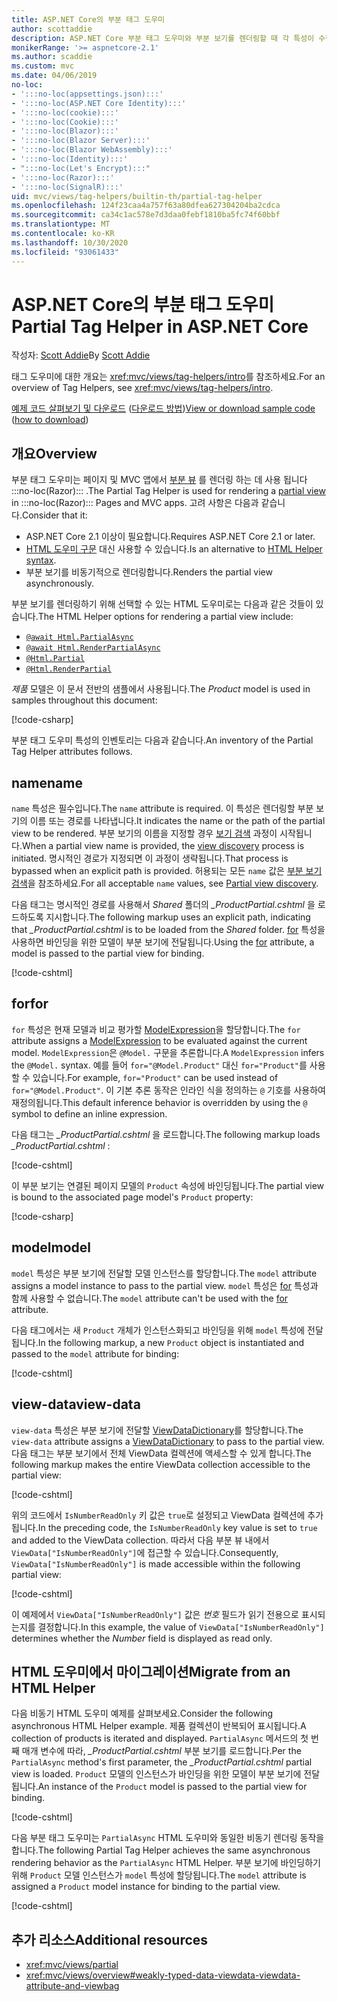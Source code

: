 ```yaml
---
title: ASP.NET Core의 부분 태그 도우미
author: scottaddie
description: ASP.NET Core 부분 태그 도우미와 부분 보기를 렌더링할 때 각 특성이 수행하는 역할을 알아봅니다.
monikerRange: '>= aspnetcore-2.1'
ms.author: scaddie
ms.custom: mvc
ms.date: 04/06/2019
no-loc:
- ':::no-loc(appsettings.json):::'
- ':::no-loc(ASP.NET Core Identity):::'
- ':::no-loc(cookie):::'
- ':::no-loc(Cookie):::'
- ':::no-loc(Blazor):::'
- ':::no-loc(Blazor Server):::'
- ':::no-loc(Blazor WebAssembly):::'
- ':::no-loc(Identity):::'
- ":::no-loc(Let's Encrypt):::"
- ':::no-loc(Razor):::'
- ':::no-loc(SignalR):::'
uid: mvc/views/tag-helpers/builtin-th/partial-tag-helper
ms.openlocfilehash: 124f23caa4a757f63a80dfea627304204ba2cdca
ms.sourcegitcommit: ca34c1ac578e7d3daa0febf1810ba5fc74f60bbf
ms.translationtype: MT
ms.contentlocale: ko-KR
ms.lasthandoff: 10/30/2020
ms.locfileid: "93061433"
---
```

# <a name="partial-tag-helper-in-aspnet-core"></a><span data-ttu-id="4faac-103">ASP.NET Core의 부분 태그 도우미</span><span class="sxs-lookup"><span data-stu-id="4faac-103">Partial Tag Helper in ASP.NET Core</span></span>

<span data-ttu-id="4faac-104">작성자: [Scott Addie](https://github.com/scottaddie)</span><span class="sxs-lookup"><span data-stu-id="4faac-104">By [Scott Addie](https://github.com/scottaddie)</span></span>

<span data-ttu-id="4faac-105">태그 도우미에 대한 개요는 <xref:mvc/views/tag-helpers/intro>를 참조하세요.</span><span class="sxs-lookup"><span data-stu-id="4faac-105">For an overview of Tag Helpers, see <xref:mvc/views/tag-helpers/intro>.</span></span>

<span data-ttu-id="4faac-106">[예제 코드 살펴보기 및 다운로드](https://github.com/dotnet/AspNetCore.Docs/tree/master/aspnetcore/mvc/views/tag-helpers/built-in/samples) ([다운로드 방법](xref:index#how-to-download-a-sample))</span><span class="sxs-lookup"><span data-stu-id="4faac-106">[View or download sample code](https://github.com/dotnet/AspNetCore.Docs/tree/master/aspnetcore/mvc/views/tag-helpers/built-in/samples) ([how to download](xref:index#how-to-download-a-sample))</span></span>

## <a name="overview"></a><span data-ttu-id="4faac-107">개요</span><span class="sxs-lookup"><span data-stu-id="4faac-107">Overview</span></span>

<span data-ttu-id="4faac-108">부분 태그 도우미는 페이지 및 MVC 앱에서 [부분 뷰](xref:mvc/views/partial) 를 렌더링 하는 데 사용 됩니다 :::no-loc(Razor)::: .</span><span class="sxs-lookup"><span data-stu-id="4faac-108">The Partial Tag Helper is used for rendering a [partial view](xref:mvc/views/partial) in :::no-loc(Razor)::: Pages and MVC apps.</span></span> <span data-ttu-id="4faac-109">고려 사항은 다음과 같습니다.</span><span class="sxs-lookup"><span data-stu-id="4faac-109">Consider that it:</span></span>

* <span data-ttu-id="4faac-110">ASP.NET Core 2.1 이상이 필요합니다.</span><span class="sxs-lookup"><span data-stu-id="4faac-110">Requires ASP.NET Core 2.1 or later.</span></span>
* <span data-ttu-id="4faac-111">[HTML 도우미 구문](xref:mvc/views/partial#reference-a-partial-view) 대신 사용할 수 있습니다.</span><span class="sxs-lookup"><span data-stu-id="4faac-111">Is an alternative to [HTML Helper syntax](xref:mvc/views/partial#reference-a-partial-view).</span></span>
* <span data-ttu-id="4faac-112">부분 보기를 비동기적으로 렌더링합니다.</span><span class="sxs-lookup"><span data-stu-id="4faac-112">Renders the partial view asynchronously.</span></span>

<span data-ttu-id="4faac-113">부분 보기를 렌더링하기 위해 선택할 수 있는 HTML 도우미로는 다음과 같은 것들이 있습니다.</span><span class="sxs-lookup"><span data-stu-id="4faac-113">The HTML Helper options for rendering a partial view include:</span></span>

* [`@await Html.PartialAsync`](/dotnet/api/microsoft.aspnetcore.mvc.rendering.htmlhelperpartialextensions.partialasync)
* [`@await Html.RenderPartialAsync`](/dotnet/api/microsoft.aspnetcore.mvc.rendering.htmlhelperpartialextensions.renderpartialasync)
* [`@Html.Partial`](/dotnet/api/microsoft.aspnetcore.mvc.rendering.htmlhelperpartialextensions.partial)
* [`@Html.RenderPartial`](/dotnet/api/microsoft.aspnetcore.mvc.rendering.htmlhelperpartialextensions.renderpartial)

<span data-ttu-id="4faac-114">*제품* 모델은 이 문서 전반의 샘플에서 사용됩니다.</span><span class="sxs-lookup"><span data-stu-id="4faac-114">The *Product* model is used in samples throughout this document:</span></span>

[!code-csharp[](samples/TagHelpersBuiltIn/Models/Product.cs)]

<span data-ttu-id="4faac-115">부분 태그 도우미 특성의 인벤토리는 다음과 같습니다.</span><span class="sxs-lookup"><span data-stu-id="4faac-115">An inventory of the Partial Tag Helper attributes follows.</span></span>

## <a name="name"></a><span data-ttu-id="4faac-116">name</span><span class="sxs-lookup"><span data-stu-id="4faac-116">name</span></span>

<span data-ttu-id="4faac-117">`name` 특성은 필수입니다.</span><span class="sxs-lookup"><span data-stu-id="4faac-117">The `name` attribute is required.</span></span> <span data-ttu-id="4faac-118">이 특성은 렌더링할 부분 보기의 이름 또는 경로를 나타냅니다.</span><span class="sxs-lookup"><span data-stu-id="4faac-118">It indicates the name or the path of the partial view to be rendered.</span></span> <span data-ttu-id="4faac-119">부분 보기의 이름을 지정할 경우 [보기 검색](xref:mvc/views/overview#view-discovery) 과정이 시작됩니다.</span><span class="sxs-lookup"><span data-stu-id="4faac-119">When a partial view name is provided, the [view discovery](xref:mvc/views/overview#view-discovery) process is initiated.</span></span> <span data-ttu-id="4faac-120">명시적인 경로가 지정되면 이 과정이 생략됩니다.</span><span class="sxs-lookup"><span data-stu-id="4faac-120">That process is bypassed when an explicit path is provided.</span></span> <span data-ttu-id="4faac-121">허용되는 모든 `name` 값은 [부분 보기 검색](xref:mvc/views/partial#partial-view-discovery)을 참조하세요.</span><span class="sxs-lookup"><span data-stu-id="4faac-121">For all acceptable `name` values, see [Partial view discovery](xref:mvc/views/partial#partial-view-discovery).</span></span>

<span data-ttu-id="4faac-122">다음 태그는 명시적인 경로를 사용해서 *Shared* 폴더의 *_ProductPartial.cshtml* 을 로드하도록 지시합니다.</span><span class="sxs-lookup"><span data-stu-id="4faac-122">The following markup uses an explicit path, indicating that *_ProductPartial.cshtml* is to be loaded from the *Shared* folder.</span></span> <span data-ttu-id="4faac-123">[for](#for) 특성을 사용하면 바인딩을 위한 모델이 부분 보기에 전달됩니다.</span><span class="sxs-lookup"><span data-stu-id="4faac-123">Using the [for](#for) attribute, a model is passed to the partial view for binding.</span></span>

[!code-cshtml[](samples/TagHelpersBuiltIn/Pages/Product.cshtml?name=snippet_Name)]

## <a name="for"></a><span data-ttu-id="4faac-124">for</span><span class="sxs-lookup"><span data-stu-id="4faac-124">for</span></span>

<span data-ttu-id="4faac-125">`for` 특성은 현재 모델과 비교 평가할 [ModelExpression](/dotnet/api/microsoft.aspnetcore.mvc.viewfeatures.modelexpression)을 할당합니다.</span><span class="sxs-lookup"><span data-stu-id="4faac-125">The `for` attribute assigns a [ModelExpression](/dotnet/api/microsoft.aspnetcore.mvc.viewfeatures.modelexpression) to be evaluated against the current model.</span></span> <span data-ttu-id="4faac-126">`ModelExpression`은 `@Model.` 구문을 추론합니다.</span><span class="sxs-lookup"><span data-stu-id="4faac-126">A `ModelExpression` infers the `@Model.` syntax.</span></span> <span data-ttu-id="4faac-127">예를 들어 `for="@Model.Product"` 대신 `for="Product"`를 사용할 수 있습니다.</span><span class="sxs-lookup"><span data-stu-id="4faac-127">For example, `for="Product"` can be used instead of `for="@Model.Product"`.</span></span> <span data-ttu-id="4faac-128">이 기본 추론 동작은 인라인 식을 정의하는 `@` 기호를 사용하여 재정의됩니다.</span><span class="sxs-lookup"><span data-stu-id="4faac-128">This default inference behavior is overridden by using the `@` symbol to define an inline expression.</span></span>

<span data-ttu-id="4faac-129">다음 태그는 *_ProductPartial.cshtml* 을 로드합니다.</span><span class="sxs-lookup"><span data-stu-id="4faac-129">The following markup loads *_ProductPartial.cshtml* :</span></span>

[!code-cshtml[](samples/TagHelpersBuiltIn/Pages/Product.cshtml?name=snippet_For)]

<span data-ttu-id="4faac-130">이 부분 보기는 연결된 페이지 모델의 `Product` 속성에 바인딩됩니다.</span><span class="sxs-lookup"><span data-stu-id="4faac-130">The partial view is bound to the associated page model's `Product` property:</span></span>

[!code-csharp[](samples/TagHelpersBuiltIn/Pages/Product.cshtml.cs?highlight=8)]

## <a name="model"></a><span data-ttu-id="4faac-131">model</span><span class="sxs-lookup"><span data-stu-id="4faac-131">model</span></span>

<span data-ttu-id="4faac-132">`model` 특성은 부분 보기에 전달할 모델 인스턴스를 할당합니다.</span><span class="sxs-lookup"><span data-stu-id="4faac-132">The `model` attribute assigns a model instance to pass to the partial view.</span></span> <span data-ttu-id="4faac-133">`model` 특성은 [for](#for) 특성과 함께 사용할 수 없습니다.</span><span class="sxs-lookup"><span data-stu-id="4faac-133">The `model` attribute can't be used with the [for](#for) attribute.</span></span>

<span data-ttu-id="4faac-134">다음 태그에서는 새 `Product` 개체가 인스턴스화되고 바인딩을 위해 `model` 특성에 전달됩니다.</span><span class="sxs-lookup"><span data-stu-id="4faac-134">In the following markup, a new `Product` object is instantiated and passed to the `model` attribute for binding:</span></span>

[!code-cshtml[](samples/TagHelpersBuiltIn/Pages/Product.cshtml?name=snippet_Model)]

## <a name="view-data"></a><span data-ttu-id="4faac-135">view-data</span><span class="sxs-lookup"><span data-stu-id="4faac-135">view-data</span></span>

<span data-ttu-id="4faac-136">`view-data` 특성은 부분 보기에 전달할 [ViewDataDictionary](/dotnet/api/microsoft.aspnetcore.mvc.viewfeatures.viewdatadictionary)를 할당합니다.</span><span class="sxs-lookup"><span data-stu-id="4faac-136">The `view-data` attribute assigns a [ViewDataDictionary](/dotnet/api/microsoft.aspnetcore.mvc.viewfeatures.viewdatadictionary) to pass to the partial view.</span></span> <span data-ttu-id="4faac-137">다음 태그는 부분 보기에서 전체 ViewData 컬렉션에 액세스할 수 있게 합니다.</span><span class="sxs-lookup"><span data-stu-id="4faac-137">The following markup makes the entire ViewData collection accessible to the partial view:</span></span>

[!code-cshtml[](samples/TagHelpersBuiltIn/Pages/Product.cshtml?name=snippet_ViewData&highlight=5-)]

<span data-ttu-id="4faac-138">위의 코드에서 `IsNumberReadOnly` 키 값은 `true`로 설정되고 ViewData 컬렉션에 추가됩니다.</span><span class="sxs-lookup"><span data-stu-id="4faac-138">In the preceding code, the `IsNumberReadOnly` key value is set to `true` and added to the ViewData collection.</span></span> <span data-ttu-id="4faac-139">따라서 다음 부분 뷰 내에서 `ViewData["IsNumberReadOnly"]`에 접근할 수 있습니다.</span><span class="sxs-lookup"><span data-stu-id="4faac-139">Consequently, `ViewData["IsNumberReadOnly"]` is made accessible within the following partial view:</span></span>

[!code-cshtml[](samples/TagHelpersBuiltIn/Pages/Shared/_ProductViewDataPartial.cshtml?highlight=5)]

<span data-ttu-id="4faac-140">이 예제에서 `ViewData["IsNumberReadOnly"]` 값은 *번호* 필드가 읽기 전용으로 표시되는지를 결정합니다.</span><span class="sxs-lookup"><span data-stu-id="4faac-140">In this example, the value of `ViewData["IsNumberReadOnly"]` determines whether the *Number* field is displayed as read only.</span></span>

## <a name="migrate-from-an-html-helper"></a><span data-ttu-id="4faac-141">HTML 도우미에서 마이그레이션</span><span class="sxs-lookup"><span data-stu-id="4faac-141">Migrate from an HTML Helper</span></span>

<span data-ttu-id="4faac-142">다음 비동기 HTML 도우미 예제를 살펴보세요.</span><span class="sxs-lookup"><span data-stu-id="4faac-142">Consider the following asynchronous HTML Helper example.</span></span> <span data-ttu-id="4faac-143">제품 컬렉션이 반복되어 표시됩니다.</span><span class="sxs-lookup"><span data-stu-id="4faac-143">A collection of products is iterated and displayed.</span></span> <span data-ttu-id="4faac-144">`PartialAsync` 메서드의 첫 번째 매개 변수에 따라, *_ProductPartial.cshtml* 부분 보기를 로드합니다.</span><span class="sxs-lookup"><span data-stu-id="4faac-144">Per the `PartialAsync` method's first parameter, the *_ProductPartial.cshtml* partial view is loaded.</span></span> <span data-ttu-id="4faac-145">`Product` 모델의 인스턴스가 바인딩을 위한 모델이 부분 보기에 전달됩니다.</span><span class="sxs-lookup"><span data-stu-id="4faac-145">An instance of the `Product` model is passed to the partial view for binding.</span></span>

[!code-cshtml[](samples/TagHelpersBuiltIn/Pages/Products.cshtml?name=snippet_HtmlHelper&highlight=3)]

<span data-ttu-id="4faac-146">다음 부분 태그 도우미는 `PartialAsync` HTML 도우미와 동일한 비동기 렌더링 동작을 합니다.</span><span class="sxs-lookup"><span data-stu-id="4faac-146">The following Partial Tag Helper achieves the same asynchronous rendering behavior as the `PartialAsync` HTML Helper.</span></span> <span data-ttu-id="4faac-147">부분 보기에 바인딩하기 위해 `Product` 모델 인스턴스가 `model` 특성에 할당됩니다.</span><span class="sxs-lookup"><span data-stu-id="4faac-147">The `model` attribute is assigned a `Product` model instance for binding to the partial view.</span></span>

[!code-cshtml[](samples/TagHelpersBuiltIn/Pages/Products.cshtml?name=snippet_TagHelper&highlight=3)]

## <a name="additional-resources"></a><span data-ttu-id="4faac-148">추가 리소스</span><span class="sxs-lookup"><span data-stu-id="4faac-148">Additional resources</span></span>

* <xref:mvc/views/partial>
* <xref:mvc/views/overview#weakly-typed-data-viewdata-viewdata-attribute-and-viewbag>

